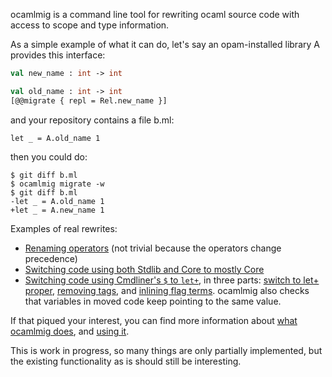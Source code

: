 ocamlmig is a command line tool for rewriting ocaml source code with access to scope
and type information.

As a simple example of what it can do, let's say an opam-installed library A provides
this interface:

```ocaml
val new_name : int -> int

val old_name : int -> int
[@@migrate { repl = Rel.new_name }]
```

and your repository contains a file b.ml:

```
let _ = A.old_name 1
```

then you could do:

```shell
$ git diff b.ml
$ ocamlmig migrate -w
$ git diff b.ml
-let _ = A.old_name 1
+let _ = A.new_name 1
```

Examples of real rewrites:

- [Renaming operators](https://github.com/v-gb/Gillian/commit/e15ac20a5fac0849dae51523d1b73f1612f976e5) (not trivial because the operators change precedence)
- [Switching code using both Stdlib and Core to mostly Core](https://github.com/v-gb/ortografe/commit/b0b6a0c323edb67c03ae938d122e73b4f6a8affc)
- [Switching code using Cmdliner's `$` to `let+`](https://github.com/tarides/dune-release/pull/503), in three parts: [switch to let+ proper](https://github.com/tarides/dune-release/pull/503/commits/17352d037304fe8df9ada390130d91add9165d49), [removing tags](https://github.com/tarides/dune-release/pull/503/commits/67dbebf9ffed4022debf0482dda7063cd42c68c4), and [inlining flag terms](https://github.com/tarides/dune-release/pull/503/commits/ca2ce09432d7572be45bc8b07491324661bbffc2). ocamlmig also checks that variables in moved code keep pointing to the same value.

If that piqued your interest, you can find more information about [what ocamlmig
does](doc/what.md), and [using it](doc/using.md).

This is work in progress, so many things are only partially implemented, but the
existing functionality as is should still be interesting.
